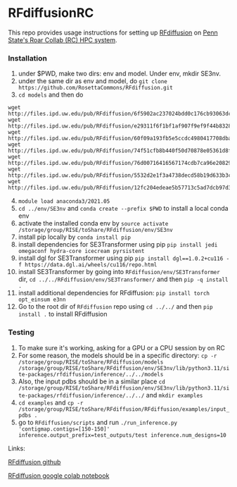 # RFdiffusionRC

This repo provides usage instructions for setting up [RFdiffusion](https://www.bakerlab.org/members/) on [Penn State's Roar Collab (RC) HPC system](https://www.icds.psu.edu/access-roar-and-roar-collab-online/).



### Installation
1. under $PWD, make two dirs: env and model. Under env, mkdir SE3nv.
2. under the same dir as env and model, do `git clone https://github.com/RosettaCommons/RFdiffusion.git`
3. `cd models` and then do  
```
wget http://files.ipd.uw.edu/pub/RFdiffusion/6f5902ac237024bdd0c176cb93063dc4/Base_ckpt.pt
wget http://files.ipd.uw.edu/pub/RFdiffusion/e29311f6f1bf1af907f9ef9f44b8328b/Complex_base_ckpt.pt
wget http://files.ipd.uw.edu/pub/RFdiffusion/60f09a193fb5e5ccdc4980417708dbab/Complex_Fold_base_ckpt.pt
wget http://files.ipd.uw.edu/pub/RFdiffusion/74f51cfb8b440f50d70878e05361d8f0/InpaintSeq_ckpt.pt
wget http://files.ipd.uw.edu/pub/RFdiffusion/76d00716416567174cdb7ca96e208296/InpaintSeq_Fold_ckpt.pt
wget http://files.ipd.uw.edu/pub/RFdiffusion/5532d2e1f3a4738decd58b19d633b3c3/ActiveSite_ckpt.pt
wget http://files.ipd.uw.edu/pub/RFdiffusion/12fc204edeae5b57713c5ad7dcb97d39/Base_epoch8_ckpt.pt
```
4. `module load anaconda3/2021.05`
5. `cd ../env/SE3nv` and `conda create --prefix $PWD` to install a local conda env
6. activate the installed conda env by `source activate /storage/group/RISE/toShare/RFdiffusion/env/SE3nv`
7. install pip locally by `conda install pip`
8. install dependencies for SE3Transformer using pip `pip install jedi omegaconf hydra-core icecream pyrsistent `
9. install dgl for SE3Transformer using pip `pip install dgl==1.0.2+cu116 -f https://data.dgl.ai/wheels/cu116/repo.html`
10. install SE3Transformer by going into `RFdiffusion/env/SE3Transformer` dir, `cd ../../RFdiffusion/env/SE3Transformer/` and then `pip -q install .`
11. install additional dependencies for RFdiffusion: `pip install torch opt_einsum e3nn`
12. Go to  the root dir of `RFdiffusion` repo using `cd ../../` and then `pip install .` to install RFdiffusion



### Testing

1. To make sure it's working, asking for a GPU or a CPU session by on RC
2. For some reason, the models should be in a specific directory: `cp -r /storage/group/RISE/toShare/RFdiffusion/models /storage/group/RISE/toShare/RFdiffusion/env/SE3nv/lib/python3.11/site-packages/rfdiffusion/inference/../../models`
3. Also, the input pdbs should be in a similar place `cd /storage/group/RISE/toShare/RFdiffusion/env/SE3nv/lib/python3.11/site-packages/rfdiffusion/inference/../../` and `mkdir examples`
4.  `cd examples` and `cp -r /storage/group/RISE/toShare/RFdiffusion/RFdiffusion/examples/input_pdbs .`
5. go to `RFdiffusion/scripts` and run `./run_inference.py 'contigmap.contigs=[150-150]' inference.output_prefix=test_outputs/test inference.num_designs=10`


Links: 

[RFdiffusion github](https://github.com/RosettaCommons/RFdiffusion#getting-started--installation)

[RFdiffusion google colab notebook](https://colab.research.google.com/github/sokrypton/ColabDesign/blob/v1.1.1/rf/examples/diffusion.ipynb)
